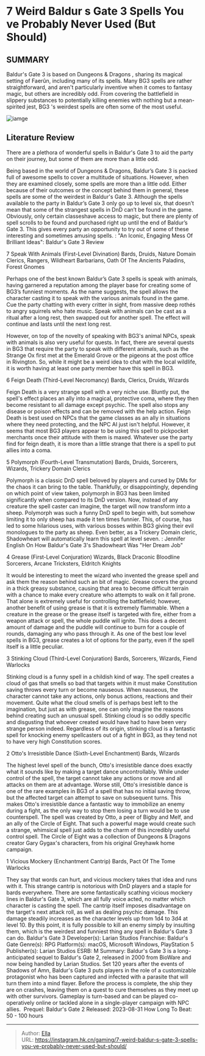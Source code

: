 # 7 Weird Baldur s Gate 3 Spells You ve Probably Never Used (But Should)


## SUMMARY 


Baldur&#39;s Gate 3
 is based on 
Dungeons &amp; Dragons
, sharing its magical setting of Faerûn, including many of its spells. 
 Many 
BG3
 spells are rather straightforward, and aren&#39;t particularly inventive when it comes to fantasy magic, but others are incredibly odd. 
 From covering the battlefield in slippery substances to potentially killing enemies with nothing but a mean-spirited jest, 
BG3
&#39;s weirdest spells are often some of the most useful. 

![iamge](https://static1.srcdn.com/wordpress/wp-content/uploads/2023/11/7-weird-baldur-s-gate-3-spells-you-ve-probably-never-used-but-should.jpg)

## Literature Review

There are a plethora of wonderful spells in Baldur&#39;s Gate 3 to aid the party on their journey, but some of them are more than a little odd.




Being based in the world of Dungeons &amp; Dragons, Baldur’s Gate 3 is packed full of awesome spells to cover a multitude of situations. However, when they are examined closely, some spells are more than a little odd. Either because of their outcomes or the concept behind them in general, these spells are some of the weirdest in Baldur&#39;s Gate 3.
Although the spells available to the party in Baldur’s Gate 3 only go up to level six, that doesn’t mean that some of the strangest spells in DnD can’t be found in the game. Obviously, only certain classeshave access to magic, but there are plenty of spell scrolls to be found and purchased right up until the end of Baldur’s Gate 3. This gives every party an opportunity to try out of some of these interesting and sometimes amusing spells.
 : &#34;An Iconic, Engaging Mess Of Brilliant Ideas&#34;: Baldur&#39;s Gate 3 Review









 








 7  Speak With Animals (First-Level Divination) 
Bards, Druids, Nature Domain Clerics, Rangers, Wildheart Barbarians, Oath Of The Ancients Paladins, Forest Gnomes


 







Perhaps one of the best known Baldur’s Gate 3 spells is speak with animals, having garnered a reputation among the player base for creating some of BG3’s funniest moments. As the name suggests, the spell allows the character casting it to speak with the various animals found in the game. Cue the party chatting with every critter in sight, from massive deep rothés to angry squirrels who hate music.
Speak with animals can be cast as a ritual after a long rest, then swapped out for another spell. The effect will continue and lasts until the next long rest. 

However, on top of the novelty of speaking with BG3&#39;s animal NPCs, speak with animals is also very useful for quests. In fact, there are several quests in BG3 that require the party to speak with different animals, such as the Strange Ox first met at the Emerald Grove or the pigeons at the post office in Rivington. So, while it might be a weird idea to chat with the local wildlife, it is worth having at least one party member have this spell in BG3.





 6  Feign Death (Third-Level Necromancy) 
Bards, Clerics, Druids, Wizards


 







Feign Death is a very strange spell with a very niche use. Bluntly put, the spell&#39;s effect places an ally into a magical, protective coma, where they then become resistant to all damage except psychic. The spell also stops any disease or poison effects and can be removed with the help action.
Feign Death is best used on NPCs that the game classes as an ally in situations where they need protecting, and the NPC AI just isn&#39;t helpful. However, it seems that most BG3 players appear to be using this spell to pickpocket merchants once their attitude with them is maxed. Whatever use the party find for feign death, it is more than a little strange that there is a spell to put allies into a coma.





 5  Polymorph (Fourth-Level Transmutation) 
Bards, Druids, Sorcerers, Wizards, Trickery Domain Clerics
        

Polymorph is a classic DnD spell beloved by players and cursed by DMs for the chaos it can bring to the table. Thankfully, or disappointingly, depending on which point of view taken, polymorph in BG3 has been limited significantly when compared to its DnD version. Now, instead of any creature the spell caster can imagine, the target will now transform into a sheep.
Polymorph was such a funny DnD spell to begin with, but somehow limiting it to only sheep has made it ten times funnier. This, of course, has led to some hilarious uses, with various bosses within BG3 giving their evil monologues to the party as sheep. Even better, as a Trickery Domain cleric, Shadowheart will automatically learn this spell at level seven.
 : Jennifer English On How Baldur&#39;s Gate 3&#39;s Shadowheart Was &#34;Her Dream Job&#34;





 4  Grease (First-Level Conjuration) 
Wizards, Black Draconic Bloodline Sorcerers, Arcane Tricksters, Eldritch Knights


 







It would be interesting to meet the wizard who invented the grease spell and ask them the reason behind such an bit of magic. Grease covers the ground in a thick greasy substance, causing that area to become difficult terrain with a chance to make every creature who attempts to walk on it fall prone. That alone is extremely useful for controlling the battlefield; however, another benefit of using grease is that it is extremely flammable.
When a creature in the grease or the grease itself is targeted with fire, either from a weapon attack or spell, the whole puddle will ignite. This does a decent amount of damage and the puddle will continue to burn for a couple of rounds, damaging any who pass through it. As one of the best low level spells in BG3, grease creates a lot of options for the party, even if the spell itself is a little peculiar.





 3  Stinking Cloud (Third-Level Conjuration) 
Bards, Sorcerers, Wizards, Fiend Warlocks
        

Stinking cloud is a funny spell in a childish kind of way. The spell creates a cloud of gas that smells so bad that targets within it must make Constitution saving throws every turn or become nauseous. When nauseous, the character cannot take any actions, only bonus actions, reactions and their movement.
Quite what the cloud smells of is perhaps best left to the imagination, but just as with grease, one can only imagine the reasons behind creating such an unusual spell. Stinking cloud is so oddly specific and disgusting that whoever created would have had to have been very strange person indeed. Regardless of its origin, stinking cloud is a fantastic spell for knocking enemy spellcasters out of a fight in BG3, as they tend not to have very high Constitution scores.





 2  Otto&#39;s Irresistible Dance (Sixth-Level Enchantment) 
Bards, Wizards
        

The highest level spell of the bunch, Otto&#39;s irresistible dance does exactly what it sounds like by making a target dance uncontrollably. While under control of the spell, the target cannot take any actions or move and all attacks on them are at advantage. Worse still, Otto&#39;s irresistible dance is one of the rare examples in BG3 of a spell that has no initial saving throw, but the affected target can attempt to save on subsequent turns.
This makes Otto&#39;s irresistible dance a fantastic way to immobilize an enemy during a fight, as the only way to stop them losing a turn would be to use counterspell. The spell was created by Otto, a peer of Bigby and Melf, and an ally of the Circle of Eight. That such a powerful mage would create such a strange, whimsical spell just adds to the charm of this incredibly useful control spell.
The Circle of Eight was a collection of Dungeons &amp; Dragons creator Gary Gygax&#39;s characters, from his original Greyhawk home campaign. 






 1  Vicious Mockery (Enchantment Cantrip) 
Bards, Pact Of The Tome Warlocks


 







They say that words can hurt, and vicious mockery takes that idea and runs with it. This strange cantrip is notorious with DnD players and a staple for bards everywhere. There are some fantastically scathing vicious mockery lines in Baldur&#39;s Gate 3, which are all fully voice acted, no matter which character is casting the spell.
The cantrip itself imposes disadvantage on the target&#39;s next attack roll, as well as dealing psychic damage. This damage steadily increases as the character levels up from 1d4 to 3d4 at level 10. By this point, it is fully possible to kill an enemy simply by insulting them, which is the weirdest and funniest thing any spell in Baldur&#39;s Gate 3 can do.
               Baldur&#39;s Gate 3   Developer(s):   Larian Studios    Franchise:   Baldur&#39;s Gate    Genre(s):   RPG    Platform(s):   macOS, Microsoft Windows, PlayStation 5    Publisher(s):   Larian Studios    ESRB:   M    Summary:   Baldur&#39;s Gate 3 is a long-anticipated sequel to Baldur&#39;s Gate 2, released in 2000 from BioWare and now being handled by Larian Studios. Set 120 years after the events of Shadows of Amn, Baldur&#39;s Gate 3 puts players in the role of a customizable protagonist who has been captured and infected with a parasite that will turn them into a mind flayer. Before the process is complete, the ship they are on crashes, leaving them on a quest to cure themselves as they meet up with other survivors. Gameplay is turn-based and can be played co-operatively online or tackled alone in a single-player campaign with NPC allies.     Prequel:   Baldur&#39;s Gate 2    Released:   2023-08-31    How Long To Beat:   50 - 100 hours      

---

> Author: [Ella](https://instagram.hk.cn/)  
> URL: https://instagram.hk.cn/gaming/7-weird-baldur-s-gate-3-spells-you-ve-probably-never-used-but-should/  

